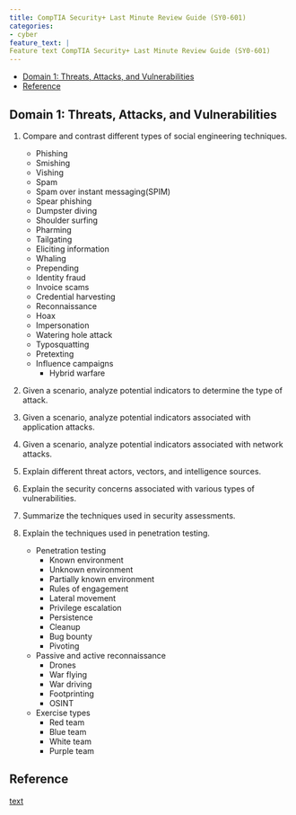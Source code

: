 ```yaml
---
title: CompTIA Security+ Last Minute Review Guide (SY0-601)
categories:
- cyber
feature_text: |
Feature text CompTIA Security+ Last Minute Review Guide (SY0-601)
---
```


- [Domain 1: Threats, Attacks, and Vulnerabilities](#domain-1-threats-attacks-and-vulnerabilities)
- [Reference](#reference)


## Domain 1: Threats, Attacks, and Vulnerabilities

1. Compare and contrast different types of social engineering techniques.
   - Phishing
   - Smishing
   - Vishing
   - Spam
   - Spam over instant messaging(SPIM)
   - Spear phishing
   - Dumpster diving
   - Shoulder surfing
   - Pharming
   - Tailgating
   - Eliciting information
   - Whaling
   - Prepending
   - Identity fraud
   - Invoice scams
   - Credential harvesting
   - Reconnaissance
   - Hoax
   - Impersonation
   - Watering hole attack
   - Typosquatting
   - Pretexting
   - Influence campaigns
     - Hybrid warfare

2. Given a scenario, analyze potential indicators to determine the type of attack.
3. Given a scenario, analyze potential indicators associated with application attacks.
4. Given a scenario, analyze potential indicators associated with network attacks.
5. Explain different threat actors, vectors, and intelligence sources.
6. Explain the security concerns associated with various types of vulnerabilities.
7. Summarize the techniques used in security assessments.
8. Explain the techniques used in penetration testing.
   - Penetration testing
     - Known environment
     - Unknown environment
     - Partially known environment
     - Rules of engagement
     - Lateral movement
     - Privilege escalation
     - Persistence
     - Cleanup
     - Bug bounty
     - Pivoting
   - Passive and active reconnaissance
     - Drones
     - War flying
     - War driving
     - Footprinting
     - OSINT
   - Exercise types
     - Red team
     - Blue team
     - White team
     - Purple team


## Reference

[text](https://comptia.com)
